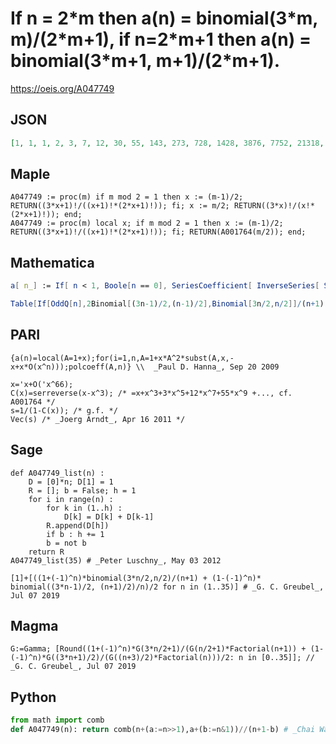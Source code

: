 # If n \= 2\*m then a\(n\) \= binomial\(3\*m, m\)/\(2\*m\+1\), if n\=2\*m\+1 then a\(n\) \= binomial\(3\*m\+1, m\+1\)/\(2\*m\+1\)\.
https://oeis.org/A047749
## JSON
```JSON
[1, 1, 1, 2, 3, 7, 12, 30, 55, 143, 273, 728, 1428, 3876, 7752, 21318, 43263, 120175, 246675, 690690, 1430715, 4032015, 8414640, 23841480, 50067108, 142498692, 300830572, 859515920, 1822766520, 5225264024, 11124755664, 31983672534]
```
## Maple
```Maple
A047749 := proc(m) if m mod 2 = 1 then x := (m-1)/2; RETURN((3*x+1)!/((x+1)!*(2*x+1)!)); fi; x := m/2; RETURN((3*x)!/(x!*(2*x+1)!)); end;
A047749 := proc(m) local x; if m mod 2 = 1 then x := (m-1)/2; RETURN((3*x+1)!/((x+1)!*(2*x+1)!)); fi; RETURN(A001764(m/2)); end;
```
## Mathematica
```Mathematica
a[ n_] := If[ n < 1, Boole[n == 0], SeriesCoefficient[ InverseSeries[ Series[ (x + 2 x^2) / (1 + x)^3, {x, 0, n}]], {x, 0, n}]]; (* _Michael Somos_, Oct 29 2014 *)
```
```Mathematica
Table[If[OddQ[n],2Binomial[(3n-1)/2,(n-1)/2],Binomial[3n/2,n/2]]/(n+1),{n,0,40}] (* _Robert A. Russell_, Jan 19 2024 *)
```
## PARI
```PARI
{a(n)=local(A=1+x);for(i=1,n,A=1+x*A^2*subst(A,x,-x+x*O(x^n)));polcoeff(A,n)} \\  _Paul D. Hanna_, Sep 20 2009
```
```PARI
x='x+O('x^66);
C(x)=serreverse(x-x^3); /* =x+x^3+3*x^5+12*x^7+55*x^9 +..., cf. A001764 */
s=1/(1-C(x)); /* g.f. */
Vec(s) /* _Joerg Arndt_, Apr 16 2011 */
```
## Sage
```Sage
def A047749_list(n) :
    D = [0]*n; D[1] = 1
    R = []; b = False; h = 1
    for i in range(n) :
        for k in (1..h) :
            D[k] = D[k] + D[k-1]
        R.append(D[h])
        if b : h += 1
        b = not b
    return R
A047749_list(35) # _Peter Luschny_, May 03 2012
```
```Sage
[1]+[((1+(-1)^n)*binomial(3*n/2,n/2)/(n+1) + (1-(-1)^n)* binomial((3*n-1)/2, (n+1)/2)/n)/2 for n in (1..35)] # _G. C. Greubel_, Jul 07 2019
```
## Magma
```Magma
G:=Gamma; [Round((1+(-1)^n)*G(3*n/2+1)/(G(n/2+1)*Factorial(n+1)) + (1-(-1)^n)*G((3*n+1)/2)/(G((n+3)/2)*Factorial(n)))/2: n in [0..35]]; // _G. C. Greubel_, Jul 07 2019
```
## Python
```Python
from math import comb
def A047749(n): return comb(n+(a:=n>>1),a+(b:=n&1))//(n+1-b) # _Chai Wah Wu_, Jul 30 2022
```
